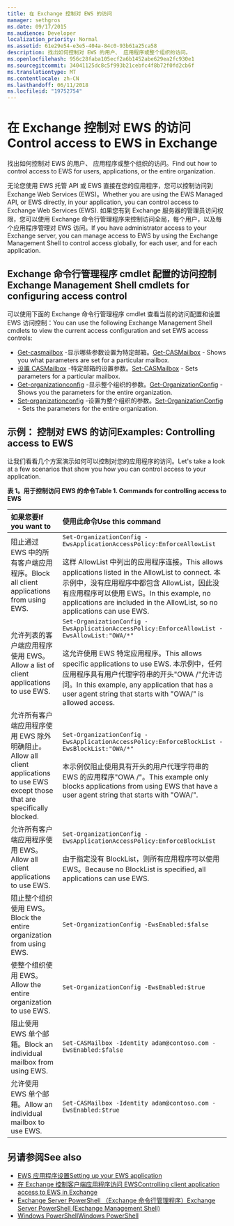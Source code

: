 ```yaml
---
title: 在 Exchange 控制对 EWS 的访问
manager: sethgros
ms.date: 09/17/2015
ms.audience: Developer
localization_priority: Normal
ms.assetid: 61e29e54-e3e5-404a-84c0-93b61a25ca58
description: 找出如何控制对 EWS 的用户、 应用程序或整个组织的访问。
ms.openlocfilehash: 956c28faba105ecf2a6b1452abe629ea2fc930e1
ms.sourcegitcommit: 34041125dc8c5f993b21cebfc4f8b72f0fd2cb6f
ms.translationtype: MT
ms.contentlocale: zh-CN
ms.lasthandoff: 06/11/2018
ms.locfileid: "19752754"
---
```

# <a name="control-access-to-ews-in-exchange"></a><span data-ttu-id="2e5dd-103">在 Exchange 控制对 EWS 的访问</span><span class="sxs-lookup"><span data-stu-id="2e5dd-103">Control access to EWS in Exchange</span></span>

<span data-ttu-id="2e5dd-104">找出如何控制对 EWS 的用户、 应用程序或整个组织的访问。</span><span class="sxs-lookup"><span data-stu-id="2e5dd-104">Find out how to control access to EWS for users, applications, or the entire organization.</span></span>
  
<span data-ttu-id="2e5dd-105">无论您使用 EWS 托管 API 或 EWS 直接在您的应用程序，您可以控制访问到 Exchange Web Services (EWS)。</span><span class="sxs-lookup"><span data-stu-id="2e5dd-105">Whether you are using the EWS Managed API, or EWS directly, in your application, you can control access to Exchange Web Services (EWS).</span></span> <span data-ttu-id="2e5dd-106">如果您有到 Exchange 服务器的管理员访问权限，您可以使用 Exchange 命令行管理程序来控制访问全局，每个用户，以及每个应用程序管理对 EWS 访问。</span><span class="sxs-lookup"><span data-stu-id="2e5dd-106">If you have administrator access to your Exchange server, you can manage access to EWS by using the Exchange Management Shell to control access globally, for each user, and for each application.</span></span>
  
## <a name="exchange-management-shell-cmdlets-for-configuring-access-control"></a><span data-ttu-id="2e5dd-107">Exchange 命令行管理程序 cmdlet 配置的访问控制</span><span class="sxs-lookup"><span data-stu-id="2e5dd-107">Exchange Management Shell cmdlets for configuring access control</span></span>
<span data-ttu-id="2e5dd-108"><a name="bk_Cmdlets"> </a></span><span class="sxs-lookup"><span data-stu-id="2e5dd-108"></span></span>

<span data-ttu-id="2e5dd-109">可以使用下面的 Exchange 命令行管理程序 cmdlet 查看当前的访问配置和设置 EWS 访问控制：</span><span class="sxs-lookup"><span data-stu-id="2e5dd-109">You can use the following Exchange Management Shell cmdlets to view the current access configuration and set EWS access controls:</span></span>
  
- <span data-ttu-id="2e5dd-110">[Get-casmailbox](http://technet.microsoft.com/en-us/library/bb124754.aspx) -显示哪些参数设置为特定邮箱。</span><span class="sxs-lookup"><span data-stu-id="2e5dd-110">[Get-CASMailbox](http://technet.microsoft.com/en-us/library/bb124754.aspx) - Shows you what parameters are set for a particular mailbox.</span></span>   
- <span data-ttu-id="2e5dd-111">[设置 CASMailbox](http://technet.microsoft.com/en-us/library/bb125264.aspx) -特定邮箱的设置参数。</span><span class="sxs-lookup"><span data-stu-id="2e5dd-111">[Set-CASMailbox](http://technet.microsoft.com/en-us/library/bb125264.aspx) - Sets parameters for a particular mailbox.</span></span>    
- <span data-ttu-id="2e5dd-112">[Get-organizationconfig](http://technet.microsoft.com/en-us/library/aa997571.aspx) -显示整个组织的参数。</span><span class="sxs-lookup"><span data-stu-id="2e5dd-112">[Get-OrganizationConfig](http://technet.microsoft.com/en-us/library/aa997571.aspx) - Shows you the parameters for the entire organization.</span></span>    
- <span data-ttu-id="2e5dd-113">[Set-organizationconfig](http://technet.microsoft.com/en-us/library/aa997443.aspx) -设置为整个组织的参数。</span><span class="sxs-lookup"><span data-stu-id="2e5dd-113">[Set-OrganizationConfig](http://technet.microsoft.com/en-us/library/aa997443.aspx) - Sets the parameters for the entire organization.</span></span> 

<span data-ttu-id="2e5dd-114"><a name="bk_Examples"> </a></span><span class="sxs-lookup"><span data-stu-id="2e5dd-114"></span></span>

## <a name="examples-controlling-access-to-ews"></a><span data-ttu-id="2e5dd-115">示例： 控制对 EWS 的访问</span><span class="sxs-lookup"><span data-stu-id="2e5dd-115">Examples: Controlling access to EWS</span></span>

<span data-ttu-id="2e5dd-116">让我们看看几个方案演示如何可以控制对您的应用程序的访问。</span><span class="sxs-lookup"><span data-stu-id="2e5dd-116">Let's take a look at a few scenarios that show you how you can control access to your application.</span></span>
  
<span data-ttu-id="2e5dd-117">**表 1。用于控制访问 EWS 的命令**</span><span class="sxs-lookup"><span data-stu-id="2e5dd-117">**Table 1. Commands for controlling access to EWS**</span></span>

|<span data-ttu-id="2e5dd-118">如果您要</span><span class="sxs-lookup"><span data-stu-id="2e5dd-118">If you want to</span></span> |<span data-ttu-id="2e5dd-119">使用此命令</span><span class="sxs-lookup"><span data-stu-id="2e5dd-119">Use this command</span></span>|
|:-----|:-----|
|<span data-ttu-id="2e5dd-120">阻止通过 EWS 中的所有客户端应用程序。</span><span class="sxs-lookup"><span data-stu-id="2e5dd-120">Block all client applications from using EWS.</span></span> | `Set-OrganizationConfig -EwsApplicationAccessPolicy:EnforceAllowList`<br/><br/><span data-ttu-id="2e5dd-121">这样 AllowList 中列出的应用程序连接。</span><span class="sxs-lookup"><span data-stu-id="2e5dd-121">This allows applications listed in the AllowList to connect.</span></span> <span data-ttu-id="2e5dd-122">本示例中，没有应用程序中都包含 AllowList，因此没有应用程序可以使用 EWS。</span><span class="sxs-lookup"><span data-stu-id="2e5dd-122">In this example, no applications are included in the AllowList, so no applications can use EWS.</span></span> |
|<span data-ttu-id="2e5dd-123">允许列表的客户端应用程序使用 EWS。</span><span class="sxs-lookup"><span data-stu-id="2e5dd-123">Allow a list of client applications to use EWS.</span></span> | `Set-OrganizationConfig -EwsApplicationAccessPolicy:EnforceAllowList -EwsAllowList:"OWA/*"`<br/><br/><span data-ttu-id="2e5dd-124">这允许使用 EWS 特定应用程序。</span><span class="sxs-lookup"><span data-stu-id="2e5dd-124">This allows specific applications to use EWS.</span></span> <span data-ttu-id="2e5dd-125">本示例中，任何应用程序具有用户代理字符串的开头"OWA /"允许访问。</span><span class="sxs-lookup"><span data-stu-id="2e5dd-125">In this example, any application that has a user agent string that starts with "OWA/" is allowed access.</span></span> |
|<span data-ttu-id="2e5dd-126">允许所有客户端应用程序使用 EWS 除外明确阻止。</span><span class="sxs-lookup"><span data-stu-id="2e5dd-126">Allow all client applications to use EWS except those that are specifically blocked.</span></span> | `Set-OrganizationConfig -EwsApplicationAccessPolicy:EnforceBlockList -EwsBlockList:"OWA/*"`<br/> <br/><span data-ttu-id="2e5dd-127">本示例仅阻止使用具有开头的用户代理字符串的 EWS 的应用程序"OWA /"。</span><span class="sxs-lookup"><span data-stu-id="2e5dd-127">This example only blocks applications from using EWS that have a user agent string that starts with "OWA/".</span></span> |
|<span data-ttu-id="2e5dd-128">允许所有客户端应用程序使用 EWS。</span><span class="sxs-lookup"><span data-stu-id="2e5dd-128">Allow all client applications to use EWS.</span></span> | `Set-OrganizationConfig -EwsApplicationAccessPolicy:EnforceBlockList` <br/><br/> <span data-ttu-id="2e5dd-129">由于指定没有 BlockList，则所有应用程序可以使用 EWS。</span><span class="sxs-lookup"><span data-stu-id="2e5dd-129">Because no BlockList is specified, all applications can use EWS.</span></span> |
|<span data-ttu-id="2e5dd-130">阻止整个组织使用 EWS。</span><span class="sxs-lookup"><span data-stu-id="2e5dd-130">Block the entire organization from using EWS.</span></span> | `Set-OrganizationConfig -EwsEnabled:$false` |
|<span data-ttu-id="2e5dd-131">使整个组织使用 EWS。</span><span class="sxs-lookup"><span data-stu-id="2e5dd-131">Allow the entire organization to use EWS.</span></span> | `Set-OrganizationConfig -EwsEnabled:$true`|
|<span data-ttu-id="2e5dd-132">阻止使用 EWS 单个邮箱。</span><span class="sxs-lookup"><span data-stu-id="2e5dd-132">Block an individual mailbox from using EWS.</span></span> | `Set-CASMailbox -Identity adam@contoso.com -EwsEnabled:$false`|
|<span data-ttu-id="2e5dd-133">允许使用 EWS 单个邮箱。</span><span class="sxs-lookup"><span data-stu-id="2e5dd-133">Allow an individual mailbox to use EWS.</span></span> | `Set-CASMailbox -Identity adam@contoso.com -EwsEnabled:$true`|
   
## <a name="see-also"></a><span data-ttu-id="2e5dd-134">另请参阅</span><span class="sxs-lookup"><span data-stu-id="2e5dd-134">See also</span></span>

- [<span data-ttu-id="2e5dd-135">EWS 应用程序设置</span><span class="sxs-lookup"><span data-stu-id="2e5dd-135">Setting up your EWS application</span></span>](setting-up-your-ews-application.md)    
- [<span data-ttu-id="2e5dd-136">在 Exchange 控制客户端应用程序访问 EWS</span><span class="sxs-lookup"><span data-stu-id="2e5dd-136">Controlling client application access to EWS in Exchange</span></span>](controlling-client-application-access-to-ews-in-exchange.md)   
- [<span data-ttu-id="2e5dd-137">Exchange Server PowerShell （Exchange 命令行管理程序）</span><span class="sxs-lookup"><span data-stu-id="2e5dd-137">Exchange Server PowerShell (Exchange Management Shell)</span></span>](https://docs.microsoft.com/en-us/powershell/exchange/exchange-server/exchange-management-shell?view=exchange-ps) 
- [<span data-ttu-id="2e5dd-138">Windows PowerShell</span><span class="sxs-lookup"><span data-stu-id="2e5dd-138">Windows PowerShell</span></span>](http://msdn.microsoft.com/en-us/library/dd835506%28v=vs.85%29.aspx)
    

